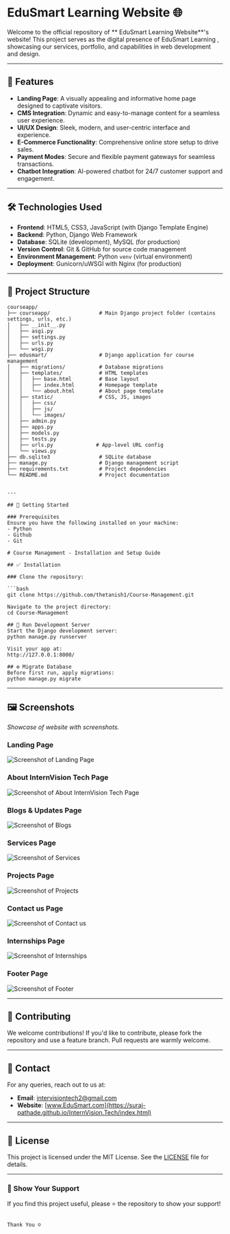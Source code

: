 # EduSmart Learning Website 🌐  

Welcome to the official repository of ** EduSmart Learning Website**'s website! This project serves as the digital presence of  EduSmart Learning , showcasing our services, portfolio, and capabilities in web development and design.

---

## 🚀 Features  
- **Landing Page**: A visually appealing and informative home page designed to captivate visitors.  
- **CMS Integration**: Dynamic and easy-to-manage content for a seamless user experience.  
- **UI/UX Design**: Sleek, modern, and user-centric interface and experience.  
- **E-Commerce Functionality**: Comprehensive online store setup to drive sales.
- **Payment Modes**: Secure and flexible payment gateways for seamless transactions.  
- **Chatbot Integration**: AI-powered chatbot for 24/7 customer support and engagement. 

---
## 🛠️ Technologies Used  
- **Frontend**: HTML5, CSS3, JavaScript (with Django Template Engine)  
- **Backend**: Python, Django Web Framework  
- **Database**: SQLite (development), MySQL (for production)  
- **Version Control**: Git & GitHub for source code management  
- **Environment Management**: Python `venv` (virtual environment)  
- **Deployment**: Gunicorn/uWSGI with Nginx (for production)

---

## 📂 Project Structure  
```
courseapp/
├── courseapp/                # Main Django project folder (contains settings, urls, etc.)
│   ├── __init__.py
│   ├── asgi.py
│   ├── settings.py
│   ├── urls.py
│   └── wsgi.py
├── edusmart/                 # Django application for course management
│   ├── migrations/           # Database migrations
│   ├── templates/            # HTML templates
│   │   ├── base.html         # Base layout
│   │   ├── index.html        # Homepage template
│   │   └── about.html        # About page template
│   ├── static/               # CSS, JS, images
│   │   ├── css/
│   │   ├── js/
│   │   └── images/
│   ├── admin.py
│   ├── apps.py
│   ├── models.py
│   ├── tests.py
│   ├── urls.py              # App-level URL config
│   └── views.py
├── db.sqlite3                # SQLite database
├── manage.py                 # Django management script
├── requirements.txt          # Project dependencies
└── README.md                 # Project documentation


---

## 📖 Getting Started  

### Prerequisites  
Ensure you have the following installed on your machine:  
- Python 
- Github
- Git

# Course Management - Installation and Setup Guide

## ✅ Installation

### Clone the repository:

```bash
git clone https://github.com/thetanish1/Course-Management.git

Navigate to the project directory:
cd Course-Management

## 🚀 Run Development Server
Start the Django development server:
python manage.py runserver

Visit your app at:
http://127.0.0.1:8000/

## ⚙️ Migrate Database
Before first run, apply migrations:
python manage.py migrate

```

---

## 🖼️ Screenshots  
_Showcase of website with screenshots._  

### Landing Page  
![Screenshot of Landing Page](img/assets/frontend.png)

### About InternVision Tech Page  
![Screenshot of About InternVision Tech Page  ](img/assets/about.png)

### Blogs & Updates Page  
![Screenshot of Blogs ](img/assets/blogs.png)

### Services Page  
![Screenshot of Services ](img/assets/services.png)

### Projects Page  
![Screenshot of Projects ](img/assets/projects.png)

### Contact us Page  
![Screenshot of Contact us ](img/assets/contact.png)

### Internships Page  
![Screenshot of Internships ](img/assets/internships.png)

### Footer Page  
![Screenshot of Footer ](img/assets/footer.png)


---

## 🤝 Contributing  
We welcome contributions! If you'd like to contribute, please fork the repository and use a feature branch. Pull requests are warmly welcome.  

---

## 📧 Contact  
For any queries, reach out to us at:  
- **Email**: intervisiontech2@gmail.com  
- **Website**: [www.EduSmart.com](https://suraj-pathade.github.io/InternVision.Tech/index.html)  

---

## 📜 License  
This project is licensed under the MIT License. See the [LICENSE](LICENSE) file for details.  

---

### 🌟 Show Your Support  
If you find this project useful, please ⭐ the repository to show your support!  
```

Thank You ☺️
